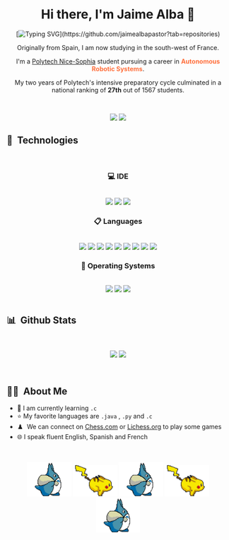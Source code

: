 <!-- COLOR PALETTE: https://colorhunt.co/palette/155263ff6f3cff9a3cffc93c
Background: 155263
Icons: FF6F3C
Icons: FF9A3C
Title: FFC93C
Text: e6eef0
-->

<h1 align="center"> Hi there, I'm Jaime Alba 👋</h1>

<!--- animated text, to copy, just replace the lines with your choice or visit https://readme-typing-svg.herokuapp.com --->

<div align="center">

[![Typing SVG](https://readme-typing-svg.herokuapp.com?size=32&duration=3000&color=FF6F3C&center=true&width=500&lines=Engineering+Student;Robotics+Specialization;Neural+Networks;)](https://github.com/jaimealbapastor?tab=repositories)

<p>Originally from Spain, I am now studying in the south-west of France.</p>  
<p>I'm a <a href="https://polytech.univ-cotedazur.fr/">Polytech Nice-Sophia</a> student pursuing a career in <b style="color:#FF6F3C">Autonomous Robotic Systems</b>.</p>
<p>My two years of Polytech's intensive preparatory cycle culminated in a national ranking of <b>27th</b> out of 1567 students.</p>

<br/>

<!-- https://github.com/durgeshsamariya/awesome-github-profile-readme-templates/blob/master/AVS1508.md -->
<p>
<a href="https://www.linkedin.com/in/jaime-alba-7848121b5/"><img src="https://img.shields.io/badge/-Jaime%20Alba-0077B5?style=flat&logo=Linkedin&logoColor=white"/></a>
<a href="mailto:jalbapastor@gmail.com"><img src="https://img.shields.io/badge/-jalbapastor@gmail.com-D14836?style=flat&logo=Gmail&logoColor=white"/></a>
</p>

</div>

## 🔬 &nbsp;Technologies

<br/>
<!-- https://github.com/Ileriayo/markdown-badges -->


<div align="center">

<h3>💻 IDE</h3>
<br/>

<img src="https://img.shields.io/badge/Visual%20Studio%20Code-0078d7.svg?style=for-the-badge&logo=visual-studio-code&logoColor=white" height=25/>
<img src="https://img.shields.io/badge/sublime_text-%23575757.svg?style=for-the-badge&logo=sublime-text&logoColor=important" height=25/>
<img src="https://img.shields.io/badge/NetBeans IDE-1B6AC6.svg?style=for-the-badge&logo=apache-netbeans-ide&logoColor=white" height=25/>


<br/>
<h3>📋 Languages</h3>
<br/>

<img src="https://img.shields.io/badge/python-3670A0?style=for-the-badge&logo=python&logoColor=ffdd54" height=25/>
<img src="https://img.shields.io/badge/java-%23ED8B00.svg?style=for-the-badge&logo=java&logoColor=white" height=25/>
<img src="https://img.shields.io/badge/c-%2300599C.svg?style=for-the-badge&logo=c&logoColor=white" height=25/>
<img src="https://img.shields.io/badge/c++-%2300599C.svg?style=for-the-badge&logo=c%2B%2B&logoColor=white" height=25/>
<img src="https://img.shields.io/badge/javascript-%23323330.svg?style=for-the-badge&logo=javascript&logoColor=%23F7DF1E" height=25/>

<img src="https://img.shields.io/badge/php-%23777BB4.svg?style=for-the-badge&logo=php&logoColor=white" height=25/>
<img src="https://img.shields.io/badge/html-%23E34F26.svg?style=for-the-badge&logo=html5&logoColor=white" height=25/>
<img src="https://img.shields.io/badge/css-%231572B6.svg?style=for-the-badge&logo=css3&logoColor=white" height=25/>
<img src="https://img.shields.io/badge/markdown-%23000000.svg?style=for-the-badge&logo=markdown&logoColor=white" height=25/>


<br/>
<h3>💾 Operating Systems</h3>
<br/>

<img src="https://img.shields.io/badge/Windows-0078D6?style=for-the-badge&logo=windows&logoColor=white" height=25/>
<img src="https://img.shields.io/badge/Ubuntu-E95420?style=for-the-badge&logo=ubuntu&logoColor=white" height=25/>
<img src="https://img.shields.io/badge/Android-3DDC84?style=for-the-badge&logo=android&logoColor=white" height=25/>
</div>

<br/>

## 📊 &nbsp;Github Stats

<br/>
<p align="center">
<img width="42%" src="https://github-readme-stats.vercel.app/api/top-langs/?username=jaimealbapastor&layout=compact&langs_count=6&bg_color=155263&title_color=FFC93C&text_color=e6eef0&hide_border=true" />
<img width="49.5%" src="https://github-readme-stats.vercel.app/api?username=jaimealbapastor&show_icons=true&bg_color=155263&title_color=FFC93C&text_color=e6eef0&icon_color=FF9A3C&hide_border=true" />
</p>
<br/>

## 👨‍🎓 &nbsp;About Me

- 🏫&nbsp;I am currently learning `.c`
- ⭐&nbsp;My favorite languages are `.java` , `.py` and `.c`
- ♟️&nbsp; We can connect on [Chess.com](https://www.chess.com/member/Surfer732) or [Lichess.org](https://lichess.org/@/Jaime_AP) to play some games
- 🌐&nbsp;I speak fluent English, Spanish and French

<br/>
<br/>

<div align="center">
<img src="images/totoro.gif" width="100">
<img src="images/pikachu.gif" width="100">
<img src="images/totoro.gif" width="100">
<img src="images/pikachu.gif" width="100">
<img src="images/totoro.gif" width="100">
</div>
